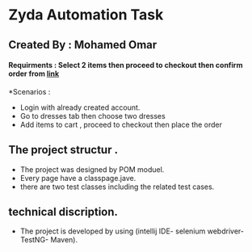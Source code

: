 # Zyda Automation Task 
## Created By : Mohamed Omar
#### Requirments : Select 2 items then proceed to checkout then confirm order from [link](http://automationpractice.com/index.php)	
*Scenarios : 
+ Login with already created account.
+ Go to dresses tab then choose two dresses 
+ Add items to cart , proceed to checkout then place the order

## The project structur .
+ The project was designed by POM moduel.
+ Every page have a classpage.jave.
+ there are two test classes including the related test cases. 
## technical discription. 
* The project is developed by using (intellij IDE- selenium webdriver- TestNG- Maven).
